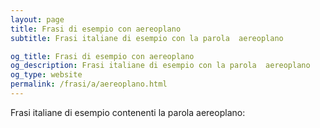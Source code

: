 ```yaml
---
layout: page
title: Frasi di esempio con aereoplano 
subtitle: Frasi italiane di esempio con la parola  aereoplano

og_title: Frasi di esempio con aereoplano 
og_description: Frasi italiane di esempio con la parola  aereoplano
og_type: website
permalink: /frasi/a/aereoplano.html
---
```


Frasi italiane di esempio contenenti la parola aereoplano:



